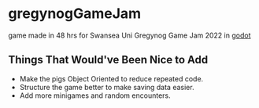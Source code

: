 # gregynogGameJam
game made in 48 hrs for Swansea Uni Gregynog Game Jam 2022 in [ godot ]( https://godotengine.org/ )

## Things That Would've Been Nice to Add
- Make the pigs Object Oriented to reduce repeated code.
- Structure the game better to make saving data easier.
- Add more minigames and random encounters.
